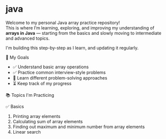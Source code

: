 # java
Welcome to my personal Java array practice repository!  
This is where I’m learning, exploring, and improving my understanding of **arrays in Java** — starting from the basics and slowly moving to intermediate and advanced topics.

I'm building this step-by-step as I learn, and updating it regularly.

📌 My Goals
- ✅ Understand basic array operations
- ✅ Practice common interview-style problems
- 🔄 Learn different problem-solving approaches
- ⏳ Keep track of my progress

📚 Topics I'm Practicing

✅ Basics
1. Printing array elements
2. Calculating sum of array elements
3. Finding out maximum and minimum number from array elements
4. Linear search 

